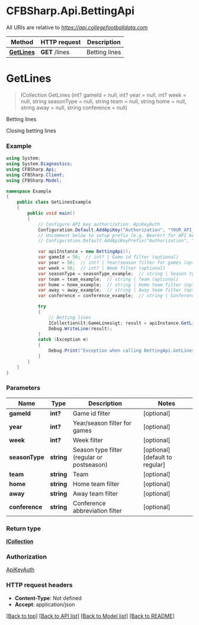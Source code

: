 # CFBSharp.Api.BettingApi

All URIs are relative to *https://api.collegefootballdata.com*

Method | HTTP request | Description
------------- | ------------- | -------------
[**GetLines**](BettingApi.md#getlines) | **GET** /lines | Betting lines


<a name="getlines"></a>
# **GetLines**
> ICollection<GameLines> GetLines (int? gameId = null, int? year = null, int? week = null, string seasonType = null, string team = null, string home = null, string away = null, string conference = null)

Betting lines

Closing betting lines

### Example
```csharp
using System;
using System.Diagnostics;
using CFBSharp.Api;
using CFBSharp.Client;
using CFBSharp.Model;

namespace Example
{
    public class GetLinesExample
    {
        public void main()
        {
            // Configure API key authorization: ApiKeyAuth
            Configuration.Default.AddApiKey("Authorization", "YOUR_API_KEY");
            // Uncomment below to setup prefix (e.g. Bearer) for API key, if needed
            // Configuration.Default.AddApiKeyPrefix("Authorization", "Bearer");

            var apiInstance = new BettingApi();
            var gameId = 56;  // int? | Game id filter (optional) 
            var year = 56;  // int? | Year/season filter for games (optional) 
            var week = 56;  // int? | Week filter (optional) 
            var seasonType = seasonType_example;  // string | Season type filter (regular or postseason) (optional)  (default to regular)
            var team = team_example;  // string | Team (optional) 
            var home = home_example;  // string | Home team filter (optional) 
            var away = away_example;  // string | Away team filter (optional) 
            var conference = conference_example;  // string | Conference abbreviation filter (optional) 

            try
            {
                // Betting lines
                ICollection&lt;GameLines&gt; result = apiInstance.GetLines(gameId, year, week, seasonType, team, home, away, conference);
                Debug.WriteLine(result);
            }
            catch (Exception e)
            {
                Debug.Print("Exception when calling BettingApi.GetLines: " + e.Message );
            }
        }
    }
}
```

### Parameters

Name | Type | Description  | Notes
------------- | ------------- | ------------- | -------------
 **gameId** | **int?**| Game id filter | [optional] 
 **year** | **int?**| Year/season filter for games | [optional] 
 **week** | **int?**| Week filter | [optional] 
 **seasonType** | **string**| Season type filter (regular or postseason) | [optional] [default to regular]
 **team** | **string**| Team | [optional] 
 **home** | **string**| Home team filter | [optional] 
 **away** | **string**| Away team filter | [optional] 
 **conference** | **string**| Conference abbreviation filter | [optional] 

### Return type

[**ICollection<GameLines>**](GameLines.md)

### Authorization

[ApiKeyAuth](../README.md#ApiKeyAuth)

### HTTP request headers

 - **Content-Type**: Not defined
 - **Accept**: application/json

[[Back to top]](#) [[Back to API list]](../README.md#documentation-for-api-endpoints) [[Back to Model list]](../README.md#documentation-for-models) [[Back to README]](../README.md)

